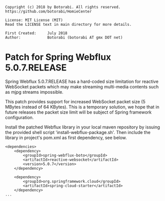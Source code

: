     Copyright (c) 2018 by Botorabi. All rights reserved.
    https://github.com/botorabi/HomieCenter

    License: MIT License (MIT)
    Read the LICENSE text in main directory for more details.

    First Created:     July 2018
    Author:            Botorabi (botorabi AT gmx DOT net)

# Patch for Spring Webflux 5.0.7.RELEASE

Spring Webflux 5.0.7.RELEASE has a hard-coded size limitation for reactive WebSocket packets which may make streaming multi-media contents such as mjpg streams impossible.

This patch provides support for increased WebSocket packet size (5 MBytes instead of 64 KBytes).
This is a temporary solution, we hope that in future releases the packet size limit will be subject of Spring framework configuration.

Install the patched Webflux library in your local maven repository by issuing the provided shell script 'install-webflux-package.sh'. Then include the library in project's pom.xml as first dependency, see below.

    <dependencies>
        <dependency>
            <groupId>spring-webflux-boto</groupId>
            <artifactId>reactive-websocket</artifactId>
    	    <version>5.0.7</version>
    	</dependency>

    	<dependency>
            <groupId>org.springframework.cloud</groupId>
            <artifactId>spring-cloud-starter</artifactId>
        </dependency>
	...

